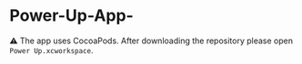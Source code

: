 # Power-Up-App-

⚠️️ The app uses CocoaPods. After downloading the repository please open `Power Up.xcworkspace`. 
